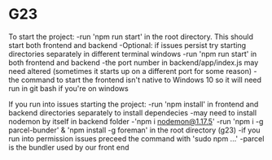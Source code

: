 # G23

To start the project:
-run 'npm run start' in the root directory. This should start both frontend and backend
-Optional: if issues persist try starting directories separately in different terminal windows
    -run 'npm run start' in both frontend and backend 
    -the port number in backend/app/index.js may need altered (sometimes it starts up on a different port for some reason)
    -the command to start the frontend isn't native to Windows 10 so it will need run in git bash if you're on windows
    
If you run into issues starting the project:
-run 'npm install' in frontend and backend directories separately to install dependecies 
-may need to install nodemon by itself in backend folder
    -'npm i nodemon@1.17.5'
-run 'npm i -g parcel-bunder' & 'npm install -g foreman' in the root directory (g23)
    -if you run into permission issues preceed the command with 'sudo npm ...'
    -parcel is the bundler used by our front end


